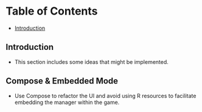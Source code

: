 # Table of Contents
- [Introduction](#introduction)

## Introduction <a id="introduction"></a>
* This section includes some ideas that might be implemented.

## Compose & Embedded Mode
* Use Compose to refactor the UI and avoid using R resources to facilitate embedding the manager within the game.